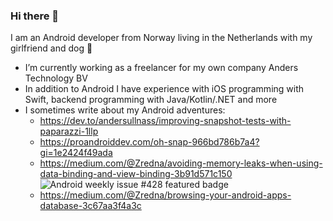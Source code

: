 ### Hi there 👋

I am an Android developer from Norway living in the Netherlands with my girlfriend and dog :dog:

- I’m currently working as a freelancer for my own company Anders Technology BV
- In addition to Android I have experience with iOS programming with Swift, backend programming with Java/Kotlin/.NET and more
- I sometimes write about my Android adventures:
  - https://dev.to/andersullnass/improving-snapshot-tests-with-paparazzi-1llp
  - https://proandroiddev.com/oh-snap-966bd786b7a4?gi=1e2424f49ada
  - https://medium.com/@Zredna/avoiding-memory-leaks-when-using-data-binding-and-view-binding-3b91d571c150
  ![Android weekly issue #428 featured badge](https://androidweekly.net/issues/issue-428/badge)
  - https://medium.com/@Zredna/browsing-your-android-apps-database-3c67aa3f4a3c

